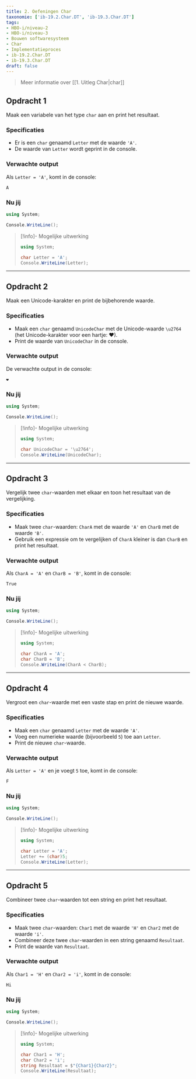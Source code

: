```yaml
---
title: 2. Oefeningen Char
taxonomie: ['ib-19.2.Char.DT', 'ib-19.3.Char.DT']
tags:
- HBO-i/niveau-2
- HBO-i/niveau-3
- Bouwen softwaresysteem
- Char
- Implementatieproces
- ib-19.2.Char.DT
- ib-19.3.Char.DT
draft: false
---
```


> Meer informatie over [[1. Uitleg Char|char]]

## Opdracht 1

Maak een variabele van het type `char` aan en print het resultaat.

### Specificaties

- Er is een `char` genaamd `Letter` met de waarde `'A'`.
- De waarde van `Letter` wordt geprint in de console.

### Verwachte output

Als `Letter = 'A'`, komt in de console:

```
A
```

### Nu jij

```csharp runner
using System;

Console.WriteLine();
```

> [!info]- Mogelijke uitwerking
> 
> ```csharp
> using System;
> 
> char Letter = 'A';  
> Console.WriteLine(Letter);  
> ```

---

## Opdracht 2

Maak een Unicode-karakter en print de bijbehorende waarde.

### Specificaties

- Maak een `char` genaamd `UnicodeChar` met de Unicode-waarde `\u2764` (het Unicode-karakter voor een hartje: ❤).
- Print de waarde van `UnicodeChar` in de console.

### Verwachte output

De verwachte output in de console:

```
❤
```

### Nu jij

```csharp runner
using System;

Console.WriteLine();
```

> [!info]- Mogelijke uitwerking
> 
> ```csharp
> using System;
> 
> char UnicodeChar = '\u2764';  
> Console.WriteLine(UnicodeChar);  
> ```

---

## Opdracht 3

Vergelijk twee `char`-waarden met elkaar en toon het resultaat van de vergelijking.

### Specificaties

- Maak twee `char`-waarden: `CharA` met de waarde `'A'` en `CharB` met de waarde `'B'`.
- Gebruik een expressie om te vergelijken of `CharA` kleiner is dan `CharB` en print het resultaat.

### Verwachte output

Als `CharA = 'A'` en `CharB = 'B'`, komt in de console:

```
True
```

### Nu jij

```csharp runner
using System;

Console.WriteLine();
```

> [!info]- Mogelijke uitwerking
> 
> ```csharp
> using System;
> 
> char CharA = 'A';  
> char CharB = 'B';  
> Console.WriteLine(CharA < CharB);  
> ```

---

## Opdracht 4

Vergroot een `char`-waarde met een vaste stap en print de nieuwe waarde.

### Specificaties

- Maak een `char` genaamd `Letter` met de waarde `'A'`.
- Voeg een numerieke waarde (bijvoorbeeld `5`) toe aan `Letter`.
- Print de nieuwe `char`-waarde.

### Verwachte output

Als `Letter = 'A'` en je voegt `5` toe, komt in de console:

```
F
```

### Nu jij

```csharp runner
using System;

Console.WriteLine();
```

> [!info]- Mogelijke uitwerking
> 
> ```csharp
> using System;
> 
> char Letter = 'A';  
> Letter += (char)5;  
> Console.WriteLine(Letter);  
> ```

---

## Opdracht 5

Combineer twee `char`-waarden tot een string en print het resultaat.

### Specificaties

- Maak twee `char`-waarden: `Char1` met de waarde `'H'` en `Char2` met de waarde `'i'`.
- Combineer deze twee `char`-waarden in een string genaamd `Resultaat`.
- Print de waarde van `Resultaat`.

### Verwachte output

Als `Char1 = 'H'` en `Char2 = 'i'`, komt in de console:

```
Hi
```

### Nu jij

```csharp runner
using System;

Console.WriteLine();
```

> [!info]- Mogelijke uitwerking
> 
> ```csharp
> using System;
> 
> char Char1 = 'H';  
> char Char2 = 'i';  
> string Resultaat = $"{Char1}{Char2}";  
> Console.WriteLine(Resultaat);  
> ```

